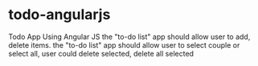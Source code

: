 # todo-angularjs
Todo App Using Angular JS
the "to-do list" app should allow user to add, delete items.
the "to-do list" app should allow user to select couple or select all, user could delete selected, delete all selected
